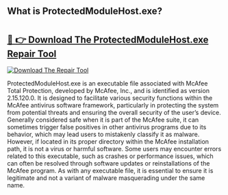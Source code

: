 ## What is ProtectedModuleHost.exe? 

# <h2><a href="https://exedetect.com/download.php?ProtectedModuleHost.exe">🔗 👉 Download The ProtectedModuleHost.exe Repair Tool</a></h2>

[![Download The Repair Tool](https://exedetect.com/download-button.jpg)](https://exedetect.com/download.php?ProtectedModuleHost.exe)

ProtectedModuleHost.exe is an executable file associated with McAfee Total Protection, developed by McAfee, Inc., and is identified as version 2.15.120.0. It is designed to facilitate various security functions within the McAfee antivirus software framework, particularly in protecting the system from potential threats and ensuring the overall security of the user’s device. Generally considered safe when it is part of the McAfee suite, it can sometimes trigger false positives in other antivirus programs due to its behavior, which may lead users to mistakenly classify it as malware. However, if located in its proper directory within the McAfee installation path, it is not a virus or harmful software. Some users may encounter errors related to this executable, such as crashes or performance issues, which can often be resolved through software updates or reinstallations of the McAfee program. As with any executable file, it is essential to ensure it is legitimate and not a variant of malware masquerading under the same name.
